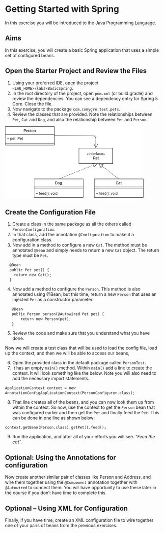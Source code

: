 # Getting Started with Spring

In this exercise you will be introduced to the Java Programming Language.

## Aims

In this exercise, you will create a basic Spring application that uses a simple set of configured beans.

## Open the Starter Project and Review the Files
1.	Using your preferred IDE, open the project `<LAB_HOME>\labs\BasicSpring`.
2.	In the root directory of the project, open `pom.xml` (or build.gradle) and review the dependencies. You can see a dependency entry for Spring 5 Core. Close the file.
3.	Now navigate to the package `com.conygre.test.pets`.
4.	Review the classes that are provided. Note the relationships between `Pet`, `Cat` and `Dog`, and also the relationship between `Pet` and `Person`.

![Class Diagram](images/class-diagram.png)

## Create the Configuration File
1.	Create a class in the same package as all the others called `PersonConfiguration`.
2.	In that class, add the annotation `@Configuration` to make it a configuration class.
3.	Now add in a method to configure a new `Cat`. The method must be annotated `@Bean` and simply needs to return a new `Cat` object. The return type must be `Pet`.

```
  @Bean
  public Pet pet() {
    return new Cat();
  }
```

4. Now add a method to configure the `Person`. This method is also annotated using @Bean, but this time, return a new `Person` that uses an injected `Pet` as a constructor parameter.

```
   @Bean
   public Person person(@Autowired Pet pet) {
       return new Person(pet);
   }
```

5.	Review the code and make sure that you understand what you have done.

Now we will create a test class that will be used to load the config file, load up the context, and then we will be able to access our beans,

6.	Open the provided class in the default package called  `PersonTest`.
7.	It has an empty `main()` method. Within `main()` add a line to create the context. It will look something like the below. Note you will also need to add the necessary import statements.

```
ApplicationContext context = new  AnnotationConfigApplicationContext(PersonConfigurer.class);
```

8.	That line creates all of the beans, and you can now look them up from within the context. So now, use the context to get the `Person` bean that was configured earlier and then get the `Pet` and finally feed the `Pet`. This can be done in one line as shown below:
```
context.getBean(Person.class).getPet().feed();
```
9.	Run the application, and after all of your efforts you will see. *“Feed the cat”.*

## Optional: Using the Annotations for configuration
Now create another similar pair of classes like Person and Address, and wire them together using the `@Component` annotation together with `@Autowired` to connect them.
You will have opportunity to use these later in the course if you don’t have time to complete this.


## Optional – Using XML for Configuration
Finally, if you have time, create an XML configuration file to wire together one of your pairs of beans from the previous exercises.

